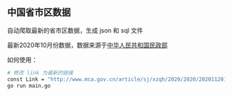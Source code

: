 ## 中国省市区数据

自动爬取最新的省市区数据，生成 json 和 sql 文件

最新2020年10月份数据，数据来源于[中华人民共和国民政部](http://www.mca.gov.cn/article/sj/xzqh/2020/2020/2020112010001.html)

如何使用：
```bash
# 修改 link 为最新的链接
const Link = "http://www.mca.gov.cn/article/sj/xzqh/2020/2020/2020112010001.html"
go run main.go
```